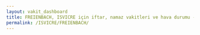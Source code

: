 ```yaml
---
layout: vakit_dashboard
title: FREIENBACH, ISVICRE için iftar, namaz vakitleri ve hava durumu - ilçe/eyalet seç
permalink: /ISVICRE/FREIENBACH/
---
```


<script type="text/javascript">
  var GLOBAL_COUNTRY = 'ISVICRE';
  var GLOBAL_CITY = 'FREIENBACH';
  var GLOBAL_STATE = '';
  var lat = 72;
  var lon = 21;
</script>
